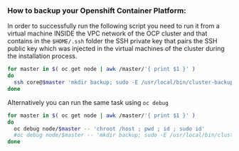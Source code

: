### How to backup your Openshift Container Platform:

In order to successfully run the following script you need to run it from a virtual machine INSIDE the VPC network of the OCP cluster and that contains in the `$HOME/.ssh` folder the SSH private key that pairs the SSH public key which was injected in the virtual machines of the cluster during the installation process.
```bash
for master in $( oc get node | awk /master/'{ print $1 }' )
do
  ssh core@$master 'mkdir backup; sudo -E /usr/local/bin/cluster-backup.sh backup'
done


```
Alternatively you can run the same task using `oc debug`
```bash
for master in $( oc get node | awk /master/'{ print $1 }' )
do
  oc debug node/$master -- 'chroot /host ; pwd ; id ; sudo id'
  #oc debug node/$master -- 'mkdir backup; sudo -E /usr/local/bin/cluster-backup.sh backup'
done


```
